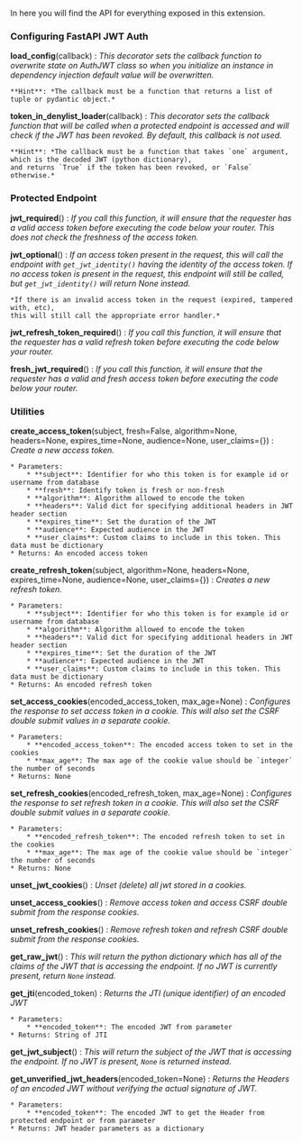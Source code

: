 In here you will find the API for everything exposed in this extension.

### Configuring FastAPI JWT Auth

**load_config**(callback)
:   *This decorator sets the callback function to overwrite state on AuthJWT class so
    when you initialize an instance in dependency injection default value will be overwritten.*

    **Hint**: *The callback must be a function that returns a list of tuple or pydantic object.*

**token_in_denylist_loader**(callback)
:   *This decorator sets the callback function that will be called when
    a protected endpoint is accessed and will check if the JWT has
    been revoked. By default, this callback is not used.*

    **Hint**: *The callback must be a function that takes `one` argument, which is the decoded JWT (python dictionary),
    and returns `True` if the token has been revoked, or `False` otherwise.*

### Protected Endpoint

**jwt_required**()
:   *If you call this function, it will ensure that the requester has a valid access token before
    executing the code below your router. This does not check the freshness of the access token.*

**jwt_optional**()
:   *If an access token present in the request, this will call the endpoint with `get_jwt_identity()`
    having the identity of the access token. If no access token is present in the request, this endpoint
    will still be called, but `get_jwt_identity()` will return None instead.*

    *If there is an invalid access token in the request (expired, tampered with, etc),
    this will still call the appropriate error handler.*

**jwt_refresh_token_required**()
:   *If you call this function, it will ensure that the requester has a valid refresh token before
    executing the code below your router.*

**fresh_jwt_required**()
:   *If you call this function, it will ensure that the requester has a valid and fresh access token before
    executing the code below your router.*

### Utilities

**create_access_token**(subject, fresh=False, algorithm=None, headers=None, expires_time=None, audience=None, user_claims={})
:   *Create a new access token.*

    * Parameters:
        * **subject**: Identifier for who this token is for example id or username from database
        * **fresh**: Identify token is fresh or non-fresh
        * **algorithm**: Algorithm allowed to encode the token
        * **headers**: Valid dict for specifying additional headers in JWT header section
        * **expires_time**: Set the duration of the JWT
        * **audience**: Expected audience in the JWT
        * **user_claims**: Custom claims to include in this token. This data must be dictionary
    * Returns: An encoded access token

**create_refresh_token**(subject, algorithm=None, headers=None, expires_time=None, audience=None, user_claims={})
:   *Creates a new refresh token.*

    * Parameters:
        * **subject**: Identifier for who this token is for example id or username from database
        * **algorithm**: Algorithm allowed to encode the token
        * **headers**: Valid dict for specifying additional headers in JWT header section
        * **expires_time**: Set the duration of the JWT
        * **audience**: Expected audience in the JWT
        * **user_claims**: Custom claims to include in this token. This data must be dictionary
    * Returns: An encoded refresh token

**set_access_cookies**(encoded_access_token, max_age=None)
:   *Configures the response to set access token in a cookie. This will also set the CSRF double submit values
    in a separate cookie.*

    * Parameters:
        * **encoded_access_token**: The encoded access token to set in the cookies
        * **max_age**: The max age of the cookie value should be `integer` the number of seconds
    * Returns: None

**set_refresh_cookies**(encoded_refresh_token, max_age=None)
:   *Configures the response to set refresh token in a cookie. This will also set the CSRF double submit values
    in a separate cookie.*

    * Parameters:
        * **encoded_refresh_token**: The encoded refresh token to set in the cookies
        * **max_age**: The max age of the cookie value should be `integer` the number of seconds
    * Returns: None

**unset_jwt_cookies**()
:   *Unset (delete) all jwt stored in a cookies.*

**unset_access_cookies**()
:   *Remove access token and access CSRF double submit from the response cookies.*

**unset_refresh_cookies**()
:   *Remove refresh token and refresh CSRF double submit from the response cookies.*

**get_raw_jwt**()
:   *This will return the python dictionary which has all of the claims of the JWT that is accessing the endpoint.
    If no JWT is currently present, return `None` instead.*

**get_jti**(encoded_token)
:   *Returns the JTI (unique identifier) of an encoded JWT*

    * Parameters:
        * **encoded_token**: The encoded JWT from parameter
    * Returns: String of JTI

**get_jwt_subject**()
:   *This will return the subject of the JWT that is accessing the endpoint.
    If no JWT is present, `None` is returned instead.*

**get_unverified_jwt_headers**(encoded_token=None)
:   *Returns the Headers of an encoded JWT without verifying the actual signature of JWT.*

    * Parameters:
        * **encoded_token**: The encoded JWT to get the Header from protected endpoint or from parameter
    * Returns: JWT header parameters as a dictionary
